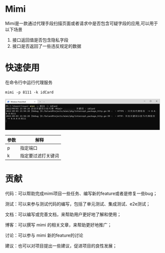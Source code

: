 # Mimi

Mimi是一款通过代理手段扫描页面或者请求中是否包含可疑字段的应用,可以用于以下场景
1. 接口返回值是否包含隐私字段
2. 接口是否返回了一些违反规定的数据

# 快速使用
在命令行中运行代理服务
``` shell
mimi -p 8111 -k idCard
```
![image-20220903235446330](image/README/image-20220903235446330.png)

| 参数 | 解释               |
| ---- | ------------------ |
| p    | 指定端口           |
| k    | 指定要过滤打关键词 |

# 贡献

代码：可以帮助完成mimi项目一些任务、编写新的feature或者是修复一些bug；

测试：可以来参与测试代码的编写，包括了单元测试、集成测试、e2e测试；

文档：可以编写或完善文档，来帮助用户更好地了解和使用；

博客：可以撰写 mimi 的相关文章，来帮助更好地推广；

讨论：可以参与 mimi 新的feature的讨论

建议：也可以对项目提出一些建议，促进项目的良性发展；

